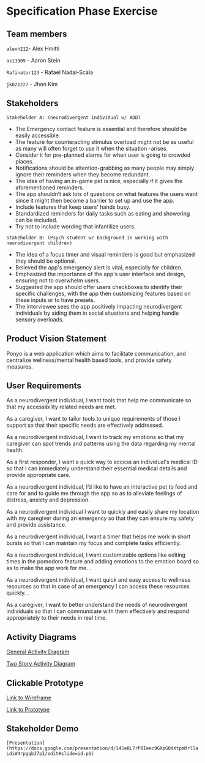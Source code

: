 # Specification Phase Exercise

## Team members

`alexh212`- Alex Hmitti <p>
`as13909` - Aaron Stein <p>
`Rafinator123` - Rafael Nadal-Scala <p>
`jk021227` - Jhon Kim <p>

## Stakeholders

`Stakeholder A: (neurodivergent individual w/ ADD)`
- The Emergency contact feature is essential and therefore should be easily accessible.
- The feature for counteracting stimulus overload might not be as useful as many will often forget to use it when the situation -arises.
- Consider it for pre-planned alarms for when user is going to crowded places.
- Notifications should be attention-grabbing as many people may simply ignore their reminders when they become redundant.
- The idea of having an in-game pet is nice, especially if it gives the aforementioned reminders.
- The app shouldn’t ask lots of questions on what features the users want since it might then become a barrier to set up and use the app.
- Include features that keep users' hands busy.
- Standardized reminders for daily tasks such as eating and showering can be included. 
- Try not to include wording that infantilize users.

`Stakeholder B: (Psych student w/ background in working with neurodivergent children)`
- The idea of a focus timer and visual reminders is good but emphasized they should be optional.
- Believed the app's emergency alert is vital, especially for children.
- Emphasized the importance of the app's user interface and design, ensuring not to overwhelm users.
- Suggested the app should offer users checkboxes to identify their specific challenges, with the app then customizing features based on these inputs or to have presets.
- The interviewee sees the app positively impacting neurodivergent individuals by aiding them in social situations and helping handle sensory overloads.

## Product Vision Statement

Ponyo is a web application which aims to facilitate communication, and centralize wellness/mental health based tools, and provide safety measures. 

## User Requirements

As a neurodivergent individual, I want tools that help me communicate so that my accessibility related needs are met. 

As a caregiver, I want to tailor tools to unique requirements of those I support so that their specific needs are effectively addressed. 

As a neurodivergent individual, I want to track my emotions so that my caregiver can spot trends and patterns using the data regarding my mental health.

As a first responder, I want a quick way to access an individual's medical ID so that I can immediately understand their essential medical details and provide appropriate care. 

As a neurodivergent individual, I’d like to have an interactive pet to feed and care for and to guide me through the app so as to alleviate feelings of distress, anxiety and depression.

As a neurodivergent individual I want to quickly and easily share my location with my caregiver during an emergency so that they can ensure my safety and provide assistance. 

As a neurodivergent individual, I want a timer that helps me work in short bursts so that I can maintain my focus and complete tasks efficiently. 

As a neurodivergent individual, I want customizable options like editing times in the pomodoro feature and adding emotions to the emotion board so as to make the app work for me. . 

As a neurodivergent individual, I want quick and easy access to wellness resources so that in case of an emergency I can access these resources quickly. . 

As a caregiver, I want to better understand the needs of neurodivergent individuals so that I can communicate with them effectively and respond appropriately to their needs in real time. 

## Activity Diagrams

[General Activity Diagram]([Activity_diagram.pdf](https://github.com/software-students-fall2023/1-specification-exercise-teamteam/files/12778271/Activity_diagram.pdf))

[Two Story Activity Diagram]([ShareLocationFunctionalityUMLDiagram.drawio.pdf](https://github.com/software-students-fall2023/1-specification-exercise-teamteam/files/12778272/ShareLocationFunctionalityUMLDiagram.drawio.pdf))

## Clickable Prototype
[Link to Wireframe](https://www.figma.com/file/8wzNaISZX5JM3BdLh4Ejaz/Wireframe?type=design&node-id=0%3A1&mode=design&t=2OaGZ9HABv6Sc6Bx-1)

[Link to Prototype](https://www.figma.com/proto/fY0VjtclJv9SxHZEqeRVrz/Ponyo-Clickable-Prototype?page-id=0%3A1&type=design&node-id=37-275&viewport=-4150%2C2699%2C0.49&t=93k0r9yA1sugBO5o-1&scaling=scale-down&starting-point-node-id=37%3A275&show-proto-sidebar=1&mode=design)

## Stakeholder Demo
`[Presentation](https://docs.google.com/presentation/d/14Se8L7rP8Ieec9GXpGOdXtpmMrlSaLdiW4rpgqbJ7pI/edit#slide=id.p1)`
